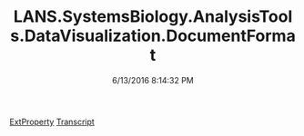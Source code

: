 ﻿---
title: LANS.SystemsBiology.AnalysisTools.DataVisualization.DocumentFormat
date: 6/13/2016 8:14:32 PM
---

[ExtProperty](T-LANS.SystemsBiology.AnalysisTools.DataVisualization.DocumentFormat.ExtProperty.html)
[Transcript](T-LANS.SystemsBiology.AnalysisTools.DataVisualization.DocumentFormat.Transcript.html)

